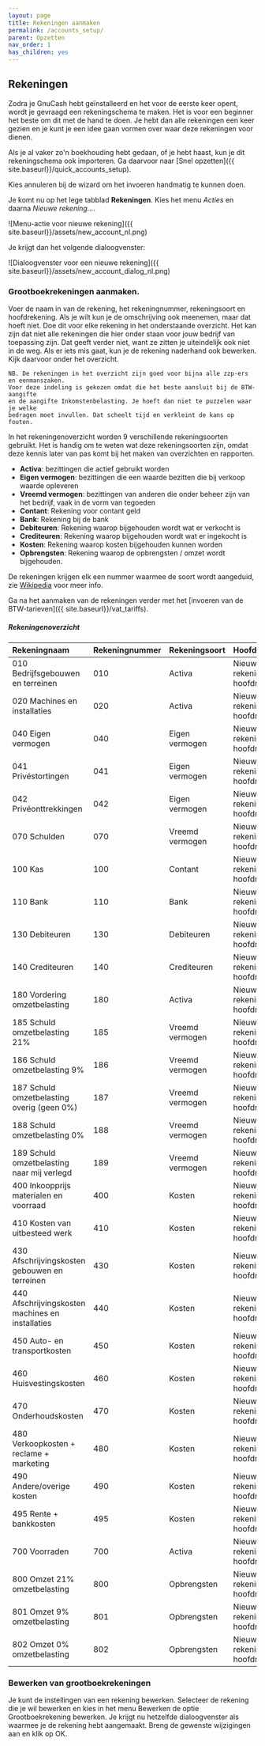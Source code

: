 ```yaml
---
layout: page
title: Rekeningen aanmaken
permalink: /accounts_setup/
parent: Opzetten
nav_order: 1
has_children: yes
---
```


## Rekeningen

Zodra je GnuCash hebt geïnstalleerd en het voor de eerste keer opent,
wordt je gevraagd een rekeningschema te maken. Het is voor een beginner het
beste om dit met de hand te doen. Je hebt dan alle rekeningen een keer gezien
en je kunt je een idee gaan vormen over waar deze rekeningen voor dienen.

Als je al vaker zo'n boekhouding hebt gedaan, of je hebt haast,
kun je dit rekeningschema ook importeren. Ga daarvoor naar [Snel opzetten]({{ site.baseurl}}/quick_accounts_setup).

Kies annuleren bij de wizard om het invoeren handmatig te kunnen doen.

Je komt nu op het lege tabblad **Rekeningen**. Kies het menu *Acties* en daarna
*Nieuwe rekening...*.

![Menu-actie voor nieuwe rekening]({{ site.baseurl}}/assets/new_account_nl.png)

Je krijgt dan het volgende dialoogvenster:

![Dialoogvenster voor een nieuwe rekening]({{ site.baseurl}}/assets/new_account_dialog_nl.png)

### Grootboekrekeningen aanmaken.
Voer de naam in van de rekening, het rekeningnummer, rekeningsoort en hoofdrekening.
Als je wilt kun je de omschrijving ook meenemen, maar dat hoeft niet.
Doe dit voor elke rekening in het onderstaande overzicht. Het kan zijn dat niet
alle rekeningen die hier onder staan voor jouw bedrijf van toepassing zijn.
Dat geeft verder niet, want ze zitten je uiteindelijk ook niet in de weg.
Als er iets mis gaat, kun je de rekening naderhand ook bewerken. Kijk daarvoor
onder het overzicht.

```
NB. De rekeningen in het overzicht zijn goed voor bijna alle zzp-ers en eenmanszaken.
Voor deze indeling is gekozen omdat die het beste aansluit bij de BTW-aangifte
en de aangifte Inkomstenbelasting. Je hoeft dan niet te puzzelen waar je welke
bedragen moet invullen. Dat scheelt tijd en verkleint de kans op fouten.
```

In het rekeningenoverzicht worden 9 verschillende rekeningsoorten gebruikt. Het is handig om te weten wat
deze rekeningsoorten zijn, omdat deze kennis later van pas komt bij het maken van overzichten en rapporten.

* **Activa**: bezittingen die actief gebruikt worden
* **Eigen vermogen**: bezittingen die een waarde bezitten die bij verkoop waarde opleveren
* **Vreemd vermogen**: bezittingen van anderen die onder beheer zijn van het bedrijf, vaak in de vorm van tegoeden
* **Contant**: Rekening voor contant geld
* **Bank**: Rekening bij de bank
* **Debiteuren**: Rekening waarop bijgehouden wordt wat er verkocht is
* **Crediteuren**: Rekening waarop bijgehouden wordt wat er ingekocht is
* **Kosten**: Rekening waarop kosten bijgehouden kunnen worden
* **Opbrengsten**: Rekening waarop de opbrengsten / omzet wordt bijgehouden.

De rekeningen krijgen elk een nummer waarmee de soort wordt aangeduid, zie [Wikipedia](https://nl.wikipedia.org/wiki/Rekeningschema) 
voor meer info.

Ga na het aanmaken van de rekeningen verder met het [invoeren van de BTW-tarieven]({{ site.baseurl}}/vat_tariffs).

##### Rekeningenoverzicht

| Rekeningnaam                                     | Rekeningnummer | Rekeningsoort   | Hoofdrekening                  | Omschrijving                     |
|:-------------------------------------------------|:---------------|:----------------|:-------------------------------|----------------------------------|
| 010 Bedrijfsgebouwen en terreinen                | 010            | Activa          | Nieuwe rekening op hoofdniveau | Waarde van onroerend goed        |
| 020 Machines en installaties                     | 020            | Activa          | Nieuwe rekening op hoofdniveau | Waarde van machines              |
| 040 Eigen vermogen                               | 040            | Eigen vermogen  | Nieuwe rekening op hoofdniveau | Vermogen                         |
| 041 Privéstortingen                              | 041            | Eigen vermogen  | Nieuwe rekening op hoofdniveau | Stortingen als privé             |
| 042 Privéonttrekkingen                           | 042            | Eigen vermogen  | Nieuwe rekening op hoofdniveau | Onttrekkingen als privé          |
| 070 Schulden                                     | 070            | Vreemd vermogen | Nieuwe rekening op hoofdniveau | Tegoeden van investeringen       |
| 100 Kas                                          | 100            | Contant         | Nieuwe rekening op hoofdniveau | Contant geld in kas              |
| 110 Bank                                         | 110            | Bank            | Nieuwe rekening op hoofdniveau | Bankrekening                     |
| 130 Debiteuren                                   | 130            | Debiteuren      | Nieuwe rekening op hoofdniveau | Verkoopfacturen                  |
| 140 Crediteuren                                  | 140            | Crediteuren     | Nieuwe rekening op hoofdniveau | Inkoopfacturen                   |
| 180 Vordering omzetbelasting                     | 180            | Activa          | Nieuwe rekening op hoofdniveau | Betaalde BTW op inkoop           |
| 185 Schuld omzetbelasting 21%                    | 185            | Vreemd vermogen | Nieuwe rekening op hoofdniveau | Ontvangen BTW op verkoop hoog    |
| 186 Schuld omzetbelasting 9%                     | 186            | Vreemd vermogen | Nieuwe rekening op hoofdniveau | Ontvangen BTW op verkoop laag    |
| 187 Schuld omzetbelasting overig (geen 0%)       | 187            | Vreemd vermogen | Nieuwe rekening op hoofdniveau | Ontvangen BTW op verkoop overig  |
| 188 Schuld omzetbelasting 0%                     | 188            | Vreemd vermogen | Nieuwe rekening op hoofdniveau | Ontvangen BTW op verkoop 0%      |
| 189 Schuld omzetbelasting naar mij verlegd       | 189            | Vreemd vermogen | Nieuwe rekening op hoofdniveau | Ontvangen BTW op verkoop verlegd |
| 400 Inkoopprijs materialen en voorraad           | 400            | Kosten          | Nieuwe rekening op hoofdniveau | Inkoopkosten voorraad            |
| 410 Kosten van uitbesteed werk                   | 410            | Kosten          | Nieuwe rekening op hoofdniveau | Inkoopkosten uitbesteed werk     |
| 430 Afschrijvingskosten gebouwen en terreinen    | 430            | Kosten          | Nieuwe rekening op hoofdniveau | Afschrijving onroerend goed      |
| 440 Afschrijvingskosten machines en installaties | 440            | Kosten          | Nieuwe rekening op hoofdniveau | Afschrijving machines            |
| 450 Auto- en transportkosten                     | 450            | Kosten          | Nieuwe rekening op hoofdniveau | Inkoopkosten vervoer en transport|
| 460 Huisvestingskosten                           | 460            | Kosten          | Nieuwe rekening op hoofdniveau | Inkoopkosten huisvesting en huur |
| 470 Onderhoudskosten                             | 470            | Kosten          | Nieuwe rekening op hoofdniveau | Inkoopkosten onderhoud           |
| 480 Verkoopkosten + reclame + marketing          | 480            | Kosten          | Nieuwe rekening op hoofdniveau | Inkoopkosten verkoop / reclame   |
| 490 Andere/overige kosten                        | 490            | Kosten          | Nieuwe rekening op hoofdniveau | Andere inkoopkosten              |
| 495 Rente + bankkosten                           | 495            | Kosten          | Nieuwe rekening op hoofdniveau | Kosten van rente en bankgebruik  |
| 700 Voorraden                                    | 700            | Activa          | Nieuwe rekening op hoofdniveau | Waarde voorraden                 |
| 800 Omzet 21% omzetbelasting                     | 800            | Opbrengsten     | Nieuwe rekening op hoofdniveau | Omzet belast met 21% BTW         |
| 801 Omzet 9% omzetbelasting                      | 801            | Opbrengsten     | Nieuwe rekening op hoofdniveau | Omzet belast met 9% BTW          |
| 802 Omzet 0% omzetbelasting                      | 802            | Opbrengsten     | Nieuwe rekening op hoofdniveau | Omzet niet belast met BTW        |

### Bewerken van grootboekrekeningen

Je kunt de instellingen van een rekening bewerken. Selecteer de rekening die je
wil bewerken en kies in het menu Bewerken de optie Grootboekrekening bewerken.
Je krijgt nu hetzelfde dialoogvenster als waarmee je de rekening hebt aangemaakt.
Breng de gewenste wijzigingen aan en klik op OK.


